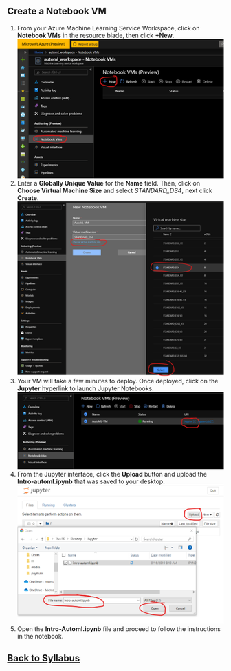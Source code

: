 
## Create a Notebook VM
1. From your Azure Machine Learning Service Workspace, click on **Notebook VMs** in the resource blade, then click **+New**.
![Create a Notebook VM](media/notebook-vm-1.png)
1. Enter a **Globally Unique Value** for the **Name** field. Then, click on **Choose Virtual Machine Size** and select *STANDARD_DS4*, next click **Create**.
![Create a Notebook VM](media/notebook-vm-2.png)
1. Your VM will take a few minutes to deploy. Once deployed, click on the **Jupyter** hyperlink to launch Jupyter Notebooks.
![Create a Notebook VM](media/notebook-vm-3.png)
1. From the Jupyter interface, click the **Upload** button and upload the **Intro-automl.ipynb** that was saved to your desktop.
![Create a Notebook VM](media/notebook-vm-4.png)
1. Open the **Intro-Automl.ipynb** file and proceed to follow the instructions in the notebook. 

## [Back to Syllabus](readme.md)